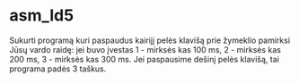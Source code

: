 # asm_ld5

Sukurti programą kuri paspaudus kairijį pelės klavišą prie žymeklio pamirksi Jūsų vardo raidę: jei buvo įvestas 1 - mirksės kas 100 ms, 2 - mirksės kas 200 ms, 3 - mirksės kas 300 ms. Jei paspausime dešinį pelės klavišą, tai programa padės 3 taškus.